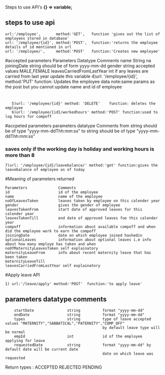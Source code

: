Steps to use API's
**{} => variable;**
##  steps to use api 
    url:'/employee',       method:'GET',   function 'gives out the list of employees stored in database'
    url: '/employee/{id}', method:'POST',  function:'returns the employee details of id mentioned in url    
    url: '/employee/',     method:'POST'   function:'Creates new employee'
#accepted parameters
        Parameters                  Datatype        Comments
        name                        String          na
        joiningDate                 string          should be of form yyyy-mm-dd
        gender                      string          accepted values MALE,FEMALE
        leavesCarriedFromLastYear   int             if any leaves are carried from last year update this variable
    4)url: '/employee/{id}', method:'PUT'      function: Updates the employee data
note:same params as the post but you cannot update name and id of employee
#
       5)url: '/employee/{id}' method: 'DELETE'    function: deletes the employee 
       6)url: '/employee/{id}/workedhours' method:'POST' function:used to log hours for compoff
#accpeted parameters
        parameters              datatype            Comments
        from                    string              should be of type "yyyy-mm-ddThh:mm:ss"
        to                      string              should be of type "yyyy-mm-ddThh:mm:ss"
### saves only if the working day is holiday and working hours is more than 8

    7)url: '/employee/{id}/leavebalance/' method:'get' function:gives the leavebalance of employee as of today

#Meaning of parameters returned

    Parameters              Comments
    id                      id of the employee
    name                    name of the employee
    noOfLeavesTaken         leaves taken by employee on this calender year
    gender                  gives the gender of employee
    leavesTakenFrom         start date of approved leaves for this calender year
    leavesTakenTill         end date of approved leaves foe this calender year
    compoff                 information about available compoff and when did the employee work to earn the compoff
    joiningDate             date on which employee joined hashedin
    optionalLeaves          information about optional leaves i.e info about how many employe has taken and when
    noOfMaternityLeavesTaken self explainatory
    maternityLeaveFrom      info about recent maternity leave that has been taken
    maternityLeaveTill      
    leavesCarriedFromLastYear self explainatory
#Apply leave API

    1) url:'/leave/apply' method:'POST'  function:'to apply leave'
##      parameters              datatype        comments
        startDate               string          format "yyyy-mm-dd"
        endDate                 string          format "yyyy-mm-dd"
        types                   string          type of leave accepted values "MATERNITY","SABBATICAL","PATERNITY","COMP_OFF"
                                                by default leave type will be normal
        empId                   int             id of the employee applying for leave
        requestedDate           string          format "yyyy-mm-dd" by default date will be current date
                                                date on which leave was requested
        
Return types : ACCEPTED REJECTED PENDING

